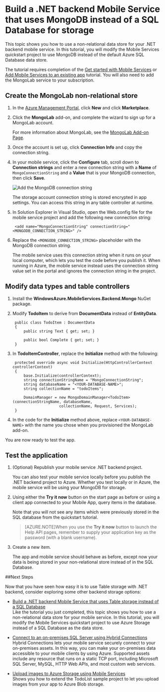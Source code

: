<properties 
	pageTitle="Build a Service Using a Non-Relational Data Store | Windows Azure" 
	description="Learn how to use a non-relational data store such as MongoDB or Azure Table Storage with your .NET based mobile service" 
	services="mobile-services" 
	documentationCenter="" 
	authors="mattchenderson" 
	manager="dwrede" 
	editor="mollybos"/>

<tags 
	ms.service="mobile-services" 
	ms.date="08/08/2015" 
	wacn.date=""/>

# Build a .NET backend Mobile Service that uses MongoDB instead of a SQL Database for storage

This topic shows you how to use a non-relational data store for your .NET backend mobile service. In this tutorial, you will modify the Mobile Services quickstart project to use MongoDB instead of the default Azure SQL Database data store.

The tutorial requires completion of the [Get started with Mobile Services] or [Add Mobile Services to an existing app] tutorial. You will also need to add the MongoLab service to your subscription. 

## <a name="create-store"></a>Create the MongoLab non-relational store

1. In the [Azure Management Portal], click **New** and click **Marketplace**.

2. Click the **MongoLab** add-on, and complete the wizard to sign up for a MongoLab account. 

	For more information about MongoLab, see the [MongoLab Add-on Page].

3. Once the account is set up, click **Connection Info** and copy the connection string.

4. In your mobile service, click the **Configure** tab, scroll down to **Connection strings** and enter a new connection string with a **Name** of `MongoConnectionString` and a **Value** that is your MongoDB connection, then click **Save**. 

	![Add the MongoDB connection string](./media/mobile-services-dotnet-backend-use-non-relational-data-store/mongo-connection-string.png)

	The storage account connection string is stored encrypted in app settings. You can access this string in any table controller at runtime. 

5. In Solution Explorer in Visual Studio, open the Web.config file for the mobile service project and add the following new connection string:

		<add name="MongoConnectionString" connectionString="<MONGODB_CONNECTION_STRING>" />

6. Replace the `<MONGODB_CONNECTION_STRING>` placeholder with the MongoDB connection string.

	The mobile service uses this connection string when it runs on your local computer, which lets you test the code before you publish it. When running in Azure, the mobile service instead uses the connection string value set in the portal and ignores the connection string in the project.  

## <a name="modify-service"></a>Modify data types and table controllers

1. Install the **WindowsAzure.MobileServices.Backend.Mongo** NuGet package.

2. Modify **TodoItem** to derive from **DocumentData** instead of **EntityData**.

        public class TodoItem : DocumentData
        {
            public string Text { get; set; }

            public bool Complete { get; set; }
        }

3. In **TodoItemController**, replace the **Initialize** method with the following:

        protected override async void Initialize(HttpControllerContext controllerContext)
        {
            base.Initialize(controllerContext);
            string connectionStringName = "MongoConnectionString";
            string databaseName = "<YOUR-DATABASE-NAME>";
            string collectionName = "todoItems";

            DomainManager = new MongoDomainManager<TodoItem>(connectionStringName, databaseName,
	                        collectionName, Request, Services);
        }

4. In the code for the **Initialize** method above, replace `<YOUR-DATABASE-NAME>` with the name you chose when you provisioned the MongoLab add-on.

You are now ready to test the app.

## <a name="test-application"></a>Test the application

1. (Optional) Republish your mobile service .NET backend project.

	You can also test your mobile service locally before you publish the .NET backend project to Azure. Whether you test locally or in Azure, the mobile service will be using your MongoDB for storage. 

2. Using either the **Try it now** button on the start page as before or using a client app connected to your Mobile App, query items in the database. 	
 
	 Note that you will not see any items which were previously stored in the SQL database from the quickstart tutorial.

	>[AZURE.NOTE]When you use the **Try it now** button to launch the Help API pages, remember to supply your application key as the password (with a blank username).
	

3. Create a new item. 

	The app and mobile service should behave as before, except now your data is being stored in your non-relational store instead of in the SQL Database.

##Next Steps

Now that you have seen how easy it is to use Table storage with .NET backend, consider exploring some other backend storage options:

+ [Build a .NET backend Mobile Service that uses Table storage instead of a SQL Database](/documentation/articles/mobile-services-dotnet-backend-store-data-table-storage)</br>Like the tutorial you just completed, this topic shows you how to use a non-relational data store for your mobile service. In this tutorial, you will modify the Mobile Services quickstart project to use Azure Storage instead of a SQL Database as the data store.
 
+ [Connect to an on-premises SQL Server using Hybrid Connections](/documentation/articles/mobile-services-dotnet-backend-hybrid-connections-get-started)</br>Hybrid Connections lets your mobile service securely connect to your on-premises assets. In this way, you can make your on-premises data accessible to your mobile clients by using Azure. Supported assets include any resource that runs on a static TCP port, including Microsoft SQL Server, MySQL, HTTP Web APIs, and most custom web services.

+ [Upload images to Azure Storage using Mobile Services](/documentation/articles/mobile-services-dotnet-backend-windows-store-dotnet-upload-data-blob-storage)</br>Shows you how to extend the TodoList sample project to let you upload images from your app to Azure Blob storage.


<!-- Anchors. -->
[Create a non-relational store]: #create-store
[Modify data and controllers]: #modify-service
[Test the application]: #test-application


<!-- Images. -->
[0]: ./media/mobile-services-dotnet-backend-use-non-relational-data-store/create-mongo-lab.png
[1]: ./media/mobile-services-dotnet-backend-use-non-relational-data-store/mongo-connection-string.png


<!-- URLs. -->
[Get started with Mobile Services]: /documentation/articles/mobile-services-dotnet-backend-windows-store-dotnet-get-started
[Add Mobile Services to an existing app]: /documentation/articles/mobile-services-dotnet-backend-windows-store-dotnet-get-started-data
[Azure Management Portal]: https://manage.windowsazure.cn/
[What is the Table Service]: /documentation/articles/storage-dotnet-how-to-use-tables#what-is
[MongoLab Add-on Page]: /zh-cn/gallery/store/mongolab/mongolab